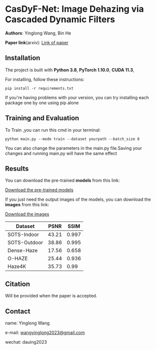 # CasDyF-Net: Image Dehazing via Cascaded Dynamic Filters
  
**Authors**: Yinglong Wang, Bin He

**Paper link**(arxiv): [Link of paper](https://arxiv.org/abs/2409.08510)

## Installation
The project is built with **Python 3.8**, **PyTorch 1.10.0**, **CUDA 11.3**,

For installing, follow these instructions:
~~~
pip install -r requirements.txt
~~~
If you're having problems with your version, you can try installing each package one by one using pip alone
## Training and Evaluation
To Train ,you can run this cmd in your terminal:
~~~
python main.py --mode train --dataset yourpath --batch_size 8
~~~
You can also change the parameters in the main.py file.Saving your changes and running main.py will have the same effect
## Results 
You can download the pre-trained **models** from this link:

[Download the pre-trained models](https://drive.google.com/drive/folders/10zPlf5OPEz-VCO7HiAnbCNGgp29K2hOC?usp=drive_link)

If you just need the output images of the models, you can download the **images** from this link:

[Download the images](https://drive.google.com/drive/folders/1jbgU3fwJ3gZfprJcsyuCToPcD6eReDK4?usp=drive_link)

|Dataset|PSNR|SSIM|
|------|-----|----|
|SOTS-Indoor|43.21|0.997|
|SOTS-Outdoor|38.86|0.995|
|Dense-Haze|17.56|0.658|
|O-HAZE|25.44|0.936|
|Haze4K|35.73|0.99|

## Citation
Will be provided when the paper is accepted.
## Contact
name: Yinglong Wang

e-mail: wangyinglong2023@gmail.com

wechat: dauing2023
